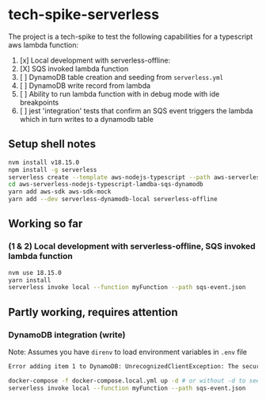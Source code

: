 # tech-spike-serverless

The project is a tech-spike to test the following capabilities for a typescript aws lambda function:

1. [x] Local development with serverless-offline:
2. [X] SQS invoked lambda function
3. [ ] DynamoDB table creation and seeding from `serverless.yml`
4. [ ] DynamoDB write record from lambda
5. [ ] Ability to run lambda function with in debug mode with ide breakpoints
6. [ ] jest 'integration' tests that confirm an SQS event triggers the lambda which in turn writes to a dynamodb table

## Setup shell notes

```bash
nvm install v18.15.0
npm install -g serverless
serverless create --template aws-nodejs-typescript --path aws-serverless-nodejs-typescript-lamdba-sqs-dynamodb
cd aws-serverless-nodejs-typescript-lamdba-sqs-dynamodb
yarn add aws-sdk aws-sdk-mock 
yarn add --dev serverless-dynamodb-local serverless-offline
```

## Working so far

### (1 & 2) Local development with serverless-offline, SQS invoked lambda function

```bash
nvm use 18.15.0
yarn install
serverless invoke local --function myFunction --path sqs-event.json
```

## Partly working, requires attention

### DynamoDB integration (write)

Note: Assumes you have `direnv` to load environment variables in `.env` file

```bash
Error adding item 1 to DynamoDB: UnrecognizedClientException: The security token included in the request is invalid
```

```bash
docker-compose -f docker-compose.local.yml up -d # or without -d to see logs, but requires separate terminal window
serverless invoke local --function myFunction --path sqs-event.json
```
